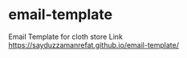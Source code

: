 # email-template
Email Template for cloth store
Link https://sayduzzamanrefat.github.io/email-template/

